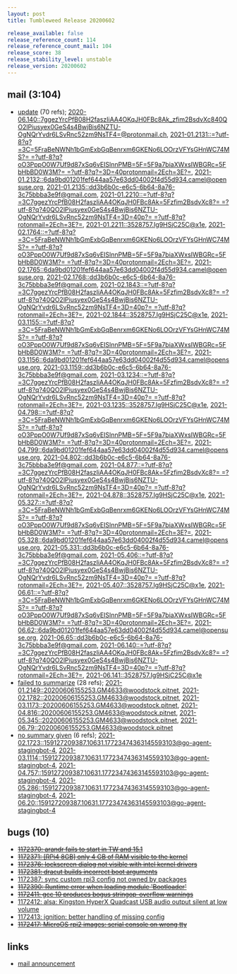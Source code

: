 ```yaml
---
layout: post
title: Tumbleweed Release 20200602

release_available: false
release_reference_count: 114
release_reference_count_mail: 104
release_score: 38
release_stability_level: unstable
release_version: 20200602
---
```


## mail (3:104)

- [update](https://lists.opensuse.org/opensuse-factory/2020-06/msg00061.html) (70 refs); [2020-06.140::<7ggezYrcPfB08H2faszIiAA4OKqJH0FBc8Ak_zfim2BsdvXc840QO2lPiusyex0GeS4s4BwjBis6NZTU-OgNQrYvdr6LSvRnc52zm9NsTF4=@protonmail.ch>](https://lists.opensuse.org/opensuse-factory/2020-06/msg00140.html), [2021-01.2131::=?utf-8?q?=3C=5FraBeNWNh1bGmExbGqBenrxm6GKENo6LOOrzVFYsGHnWC74MS?=
 =?utf-8?q?oO3PppO0W7Uf9d87xSq6vEISlnnPMB=5F=5F9a7biaXWxsIWBGRc=5FbHbBD0W3M?=
 =?utf-8?q?=3D=40protonmail=2Ech=3E?=](https://lists.opensuse.org/archives/list/factory@lists.opensuse.org/thread/F4F4IVUR46JOORNUTYZRJNW77GNQTK2W), [2021-01.2132::<6da9bd01201fef644aa57e63dd04002f4d55d934.camel@opensuse.org>](https://lists.opensuse.org/archives/list/factory@lists.opensuse.org/thread/2DSLG46DISDPK3BTCICMXXKJTOA22EZC), [2021-01.2135::<dd3b6b0c-e6c5-6b64-8a76-3c75bbba3e9f@gmail.com>](https://lists.opensuse.org/archives/list/factory@lists.opensuse.org/thread/BDMLKI5ULENFGWXLQOJJ34NOIS65SBGL), [2021-01.2210::=?utf-8?q?=3C7ggezYrcPfB08H2faszIiAA4OKqJH0FBc8Ak=5Fzfim2BsdvXc8?=
 =?utf-8?q?40QO2lPiusyex0GeS4s4BwjBis6NZTU-OgNQrYvdr6LSvRnc52zm9NsTF4=3D=40p?=
 =?utf-8?q?rotonmail=2Ech=3E?=](https://lists.opensuse.org/archives/list/factory@lists.opensuse.org/thread/HEMVBVK2IXNN5YNXLOAPIHFJU7WS227B), [2021-01.2211::<3528757.Ig9HSjC25C@x1e>](https://lists.opensuse.org/archives/list/factory@lists.opensuse.org/thread/DQ5KGUU67HKNQV4FDZKFEHK74T3WGSE6), [2021-02.1764::=?utf-8?q?=3C=5FraBeNWNh1bGmExbGqBenrxm6GKENo6LOOrzVFYsGHnWC74MS?=
 =?utf-8?q?oO3PppO0W7Uf9d87xSq6vEISlnnPMB=5F=5F9a7biaXWxsIWBGRc=5FbHbBD0W3M?=
 =?utf-8?q?=3D=40protonmail=2Ech=3E?=](https://lists.opensuse.org/archives/list/factory@lists.opensuse.org/thread/F4F4IVUR46JOORNUTYZRJNW77GNQTK2W), [2021-02.1765::<6da9bd01201fef644aa57e63dd04002f4d55d934.camel@opensuse.org>](https://lists.opensuse.org/archives/list/factory@lists.opensuse.org/thread/2DSLG46DISDPK3BTCICMXXKJTOA22EZC), [2021-02.1768::<dd3b6b0c-e6c5-6b64-8a76-3c75bbba3e9f@gmail.com>](https://lists.opensuse.org/archives/list/factory@lists.opensuse.org/thread/BDMLKI5ULENFGWXLQOJJ34NOIS65SBGL), [2021-02.1843::=?utf-8?q?=3C7ggezYrcPfB08H2faszIiAA4OKqJH0FBc8Ak=5Fzfim2BsdvXc8?=
 =?utf-8?q?40QO2lPiusyex0GeS4s4BwjBis6NZTU-OgNQrYvdr6LSvRnc52zm9NsTF4=3D=40p?=
 =?utf-8?q?rotonmail=2Ech=3E?=](https://lists.opensuse.org/archives/list/factory@lists.opensuse.org/thread/HEMVBVK2IXNN5YNXLOAPIHFJU7WS227B), [2021-02.1844::<3528757.Ig9HSjC25C@x1e>](https://lists.opensuse.org/archives/list/factory@lists.opensuse.org/thread/DQ5KGUU67HKNQV4FDZKFEHK74T3WGSE6), [2021-03.1155::=?utf-8?q?=3C=5FraBeNWNh1bGmExbGqBenrxm6GKENo6LOOrzVFYsGHnWC74MS?=
 =?utf-8?q?oO3PppO0W7Uf9d87xSq6vEISlnnPMB=5F=5F9a7biaXWxsIWBGRc=5FbHbBD0W3M?=
 =?utf-8?q?=3D=40protonmail=2Ech=3E?=](https://lists.opensuse.org/archives/list/factory@lists.opensuse.org/thread/F4F4IVUR46JOORNUTYZRJNW77GNQTK2W), [2021-03.1156::<6da9bd01201fef644aa57e63dd04002f4d55d934.camel@opensuse.org>](https://lists.opensuse.org/archives/list/factory@lists.opensuse.org/thread/2DSLG46DISDPK3BTCICMXXKJTOA22EZC), [2021-03.1159::<dd3b6b0c-e6c5-6b64-8a76-3c75bbba3e9f@gmail.com>](https://lists.opensuse.org/archives/list/factory@lists.opensuse.org/thread/BDMLKI5ULENFGWXLQOJJ34NOIS65SBGL), [2021-03.1234::=?utf-8?q?=3C7ggezYrcPfB08H2faszIiAA4OKqJH0FBc8Ak=5Fzfim2BsdvXc8?=
 =?utf-8?q?40QO2lPiusyex0GeS4s4BwjBis6NZTU-OgNQrYvdr6LSvRnc52zm9NsTF4=3D=40p?=
 =?utf-8?q?rotonmail=2Ech=3E?=](https://lists.opensuse.org/archives/list/factory@lists.opensuse.org/thread/HEMVBVK2IXNN5YNXLOAPIHFJU7WS227B), [2021-03.1235::<3528757.Ig9HSjC25C@x1e>](https://lists.opensuse.org/archives/list/factory@lists.opensuse.org/thread/DQ5KGUU67HKNQV4FDZKFEHK74T3WGSE6), [2021-04.798::=?utf-8?q?=3C=5FraBeNWNh1bGmExbGqBenrxm6GKENo6LOOrzVFYsGHnWC74MS?=
 =?utf-8?q?oO3PppO0W7Uf9d87xSq6vEISlnnPMB=5F=5F9a7biaXWxsIWBGRc=5FbHbBD0W3M?=
 =?utf-8?q?=3D=40protonmail=2Ech=3E?=](https://lists.opensuse.org/archives/list/factory@lists.opensuse.org/thread/F4F4IVUR46JOORNUTYZRJNW77GNQTK2W), [2021-04.799::<6da9bd01201fef644aa57e63dd04002f4d55d934.camel@opensuse.org>](https://lists.opensuse.org/archives/list/factory@lists.opensuse.org/thread/2DSLG46DISDPK3BTCICMXXKJTOA22EZC), [2021-04.802::<dd3b6b0c-e6c5-6b64-8a76-3c75bbba3e9f@gmail.com>](https://lists.opensuse.org/archives/list/factory@lists.opensuse.org/thread/BDMLKI5ULENFGWXLQOJJ34NOIS65SBGL), [2021-04.877::=?utf-8?q?=3C7ggezYrcPfB08H2faszIiAA4OKqJH0FBc8Ak=5Fzfim2BsdvXc8?=
 =?utf-8?q?40QO2lPiusyex0GeS4s4BwjBis6NZTU-OgNQrYvdr6LSvRnc52zm9NsTF4=3D=40p?=
 =?utf-8?q?rotonmail=2Ech=3E?=](https://lists.opensuse.org/archives/list/factory@lists.opensuse.org/thread/HEMVBVK2IXNN5YNXLOAPIHFJU7WS227B), [2021-04.878::<3528757.Ig9HSjC25C@x1e>](https://lists.opensuse.org/archives/list/factory@lists.opensuse.org/thread/DQ5KGUU67HKNQV4FDZKFEHK74T3WGSE6), [2021-05.327::=?utf-8?q?=3C=5FraBeNWNh1bGmExbGqBenrxm6GKENo6LOOrzVFYsGHnWC74MS?=
 =?utf-8?q?oO3PppO0W7Uf9d87xSq6vEISlnnPMB=5F=5F9a7biaXWxsIWBGRc=5FbHbBD0W3M?=
 =?utf-8?q?=3D=40protonmail=2Ech=3E?=](https://lists.opensuse.org/archives/list/factory@lists.opensuse.org/thread/F4F4IVUR46JOORNUTYZRJNW77GNQTK2W), [2021-05.328::<6da9bd01201fef644aa57e63dd04002f4d55d934.camel@opensuse.org>](https://lists.opensuse.org/archives/list/factory@lists.opensuse.org/thread/2DSLG46DISDPK3BTCICMXXKJTOA22EZC), [2021-05.331::<dd3b6b0c-e6c5-6b64-8a76-3c75bbba3e9f@gmail.com>](https://lists.opensuse.org/archives/list/factory@lists.opensuse.org/thread/BDMLKI5ULENFGWXLQOJJ34NOIS65SBGL), [2021-05.406::=?utf-8?q?=3C7ggezYrcPfB08H2faszIiAA4OKqJH0FBc8Ak=5Fzfim2BsdvXc8?=
 =?utf-8?q?40QO2lPiusyex0GeS4s4BwjBis6NZTU-OgNQrYvdr6LSvRnc52zm9NsTF4=3D=40p?=
 =?utf-8?q?rotonmail=2Ech=3E?=](https://lists.opensuse.org/archives/list/factory@lists.opensuse.org/thread/HEMVBVK2IXNN5YNXLOAPIHFJU7WS227B), [2021-05.407::<3528757.Ig9HSjC25C@x1e>](https://lists.opensuse.org/archives/list/factory@lists.opensuse.org/thread/DQ5KGUU67HKNQV4FDZKFEHK74T3WGSE6), [2021-06.61::=?utf-8?q?=3C=5FraBeNWNh1bGmExbGqBenrxm6GKENo6LOOrzVFYsGHnWC74MS?=
 =?utf-8?q?oO3PppO0W7Uf9d87xSq6vEISlnnPMB=5F=5F9a7biaXWxsIWBGRc=5FbHbBD0W3M?=
 =?utf-8?q?=3D=40protonmail=2Ech=3E?=](https://lists.opensuse.org/archives/list/factory@lists.opensuse.org/thread/F4F4IVUR46JOORNUTYZRJNW77GNQTK2W), [2021-06.62::<6da9bd01201fef644aa57e63dd04002f4d55d934.camel@opensuse.org>](https://lists.opensuse.org/archives/list/factory@lists.opensuse.org/thread/2DSLG46DISDPK3BTCICMXXKJTOA22EZC), [2021-06.65::<dd3b6b0c-e6c5-6b64-8a76-3c75bbba3e9f@gmail.com>](https://lists.opensuse.org/archives/list/factory@lists.opensuse.org/thread/BDMLKI5ULENFGWXLQOJJ34NOIS65SBGL), [2021-06.140::=?utf-8?q?=3C7ggezYrcPfB08H2faszIiAA4OKqJH0FBc8Ak=5Fzfim2BsdvXc8?=
 =?utf-8?q?40QO2lPiusyex0GeS4s4BwjBis6NZTU-OgNQrYvdr6LSvRnc52zm9NsTF4=3D=40p?=
 =?utf-8?q?rotonmail=2Ech=3E?=](https://lists.opensuse.org/archives/list/factory@lists.opensuse.org/thread/HEMVBVK2IXNN5YNXLOAPIHFJU7WS227B), [2021-06.141::<3528757.Ig9HSjC25C@x1e>](https://lists.opensuse.org/archives/list/factory@lists.opensuse.org/thread/DQ5KGUU67HKNQV4FDZKFEHK74T3WGSE6)
- [failed to summarize](https://lists.opensuse.org/opensuse-factory/2020-06/msg00079.html) (28 refs); [2021-01.2149::<20200606155253.GM4633@woodstock.pitnet>](https://lists.opensuse.org/archives/list/factory@lists.opensuse.org/thread/PMZB6LXDLXJ4KWIN2LXY22NVQVBSS5UR), [2021-02.1782::<20200606155253.GM4633@woodstock.pitnet>](https://lists.opensuse.org/archives/list/factory@lists.opensuse.org/thread/PMZB6LXDLXJ4KWIN2LXY22NVQVBSS5UR), [2021-03.1173::<20200606155253.GM4633@woodstock.pitnet>](https://lists.opensuse.org/archives/list/factory@lists.opensuse.org/thread/PMZB6LXDLXJ4KWIN2LXY22NVQVBSS5UR), [2021-04.816::<20200606155253.GM4633@woodstock.pitnet>](https://lists.opensuse.org/archives/list/factory@lists.opensuse.org/thread/PMZB6LXDLXJ4KWIN2LXY22NVQVBSS5UR), [2021-05.345::<20200606155253.GM4633@woodstock.pitnet>](https://lists.opensuse.org/archives/list/factory@lists.opensuse.org/thread/PMZB6LXDLXJ4KWIN2LXY22NVQVBSS5UR), [2021-06.79::<20200606155253.GM4633@woodstock.pitnet>](https://lists.opensuse.org/archives/list/factory@lists.opensuse.org/thread/PMZB6LXDLXJ4KWIN2LXY22NVQVBSS5UR)
- [no summary given](https://lists.opensuse.org/archives/list/factory@lists.opensuse.org/thread/N6NQMNDCE5GER2MGQ6JFNER3SNYX7KM3) (6 refs); [2021-02.1723::<159127209387.10631.17723474363145593103@go-agent-stagingbot-4>](https://lists.opensuse.org/archives/list/factory@lists.opensuse.org/thread/N6NQMNDCE5GER2MGQ6JFNER3SNYX7KM3), [2021-03.1114::<159127209387.10631.17723474363145593103@go-agent-stagingbot-4>](https://lists.opensuse.org/archives/list/factory@lists.opensuse.org/thread/N6NQMNDCE5GER2MGQ6JFNER3SNYX7KM3), [2021-04.757::<159127209387.10631.17723474363145593103@go-agent-stagingbot-4>](https://lists.opensuse.org/archives/list/factory@lists.opensuse.org/thread/N6NQMNDCE5GER2MGQ6JFNER3SNYX7KM3), [2021-05.286::<159127209387.10631.17723474363145593103@go-agent-stagingbot-4>](https://lists.opensuse.org/archives/list/factory@lists.opensuse.org/thread/N6NQMNDCE5GER2MGQ6JFNER3SNYX7KM3), [2021-06.20::<159127209387.10631.17723474363145593103@go-agent-stagingbot-4>](https://lists.opensuse.org/archives/list/factory@lists.opensuse.org/thread/N6NQMNDCE5GER2MGQ6JFNER3SNYX7KM3)

## bugs (10)

<!--more-->

- ~~[1172370: arandr fails to start in TW and 15.1](https://bugzilla.opensuse.org/show_bug.cgi?id=1172370)~~
- ~~[1172371: \[RPi4 8GB\] only 4 GB of RAM visible to the kernel](https://bugzilla.opensuse.org/show_bug.cgi?id=1172371)~~
- ~~[1172376: lockscreen dialog not visible with intel kernel drivers](https://bugzilla.opensuse.org/show_bug.cgi?id=1172376)~~
- ~~[1172381: dracut builds incorrect boot arguments](https://bugzilla.opensuse.org/show_bug.cgi?id=1172381)~~
- [1172387: sync custom rpi3 config not owned by packages](https://bugzilla.opensuse.org/show_bug.cgi?id=1172387)
- ~~[1172390: Runtime error when loading module 'Bootloader'](https://bugzilla.opensuse.org/show_bug.cgi?id=1172390)~~
- ~~[1172411: gcc 10 produces bogus stringop-overflow warnings](https://bugzilla.opensuse.org/show_bug.cgi?id=1172411)~~
- [1172412: alsa: Kingston HyperX Quadcast USB audio output silent at low volume](https://bugzilla.opensuse.org/show_bug.cgi?id=1172412)
- [1172413: ignition: better handling of missing config](https://bugzilla.opensuse.org/show_bug.cgi?id=1172413)
- ~~[1172417: MicroOS rpi2 images: serial console on wrong tty](https://bugzilla.opensuse.org/show_bug.cgi?id=1172417)~~



## links

- [mail announcement](https://lists.opensuse.org/archives/list/factory@lists.opensuse.org/thread/N6NQMNDCE5GER2MGQ6JFNER3SNYX7KM3)
